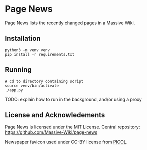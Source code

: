 # Page News

Page News lists the recently changed pages in a Massive Wiki.

## Installation

```shell
python3 -m venv venv
pip install -r requirements.txt
```

## Running

```shell
# cd to directory containing script
source venv/bin/activate
./app.py
```

TODO: explain how to run in the background, and/or using a proxy

## License and Acknowledements

Page News is licensed under the MIT License. Central repository: <https://github.com/Massive-Wiki/page-news>

Newspaper favicon used under CC-BY license from [PICOL](https://picol.org/).
